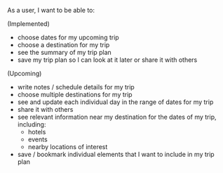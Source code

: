 As a user, I want to be able to:

(Implemented)
- choose dates for my upcoming trip
- choose a destination for my trip
- see the summary of my trip plan
- save my trip plan so I can look at it later or share it with others

(Upcoming)
- write notes / schedule details for my trip
- choose multiple destinations for my trip
- see and update each individual day in the range of dates for my trip
- share it with others
- see relevant information near my destination for the dates of my trip, including:
  - hotels
  - events
  - nearby locations of interest
- save / bookmark individual elements that I want to include in my trip plan
